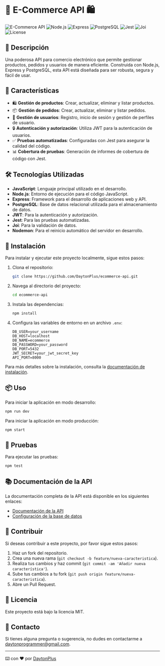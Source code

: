 # 🛒 E-Commerce API 🛍️

![E-Commerce API](https://img.shields.io/badge/E--Commerce-API-blue.svg)
![Node.js](https://img.shields.io/badge/Node.js-16.x-green)
![Express](https://img.shields.io/badge/Express-4.17.1-blue)
![PostgreSQL](https://img.shields.io/badge/PostgreSQL-13.x-blue)
![Jest](https://img.shields.io/badge/Jest-27.x-brightgreen)
![Joi](https://img.shields.io/badge/Joi-17.x-brightgreen)
![License](https://img.shields.io/badge/license-MIT-brightgreen)

## 📄 Descripción

Una poderosa API para comercio electrónico que permite gestionar productos, pedidos y usuarios de manera eficiente. Construida con Node.js, Express y PostgreSQL, esta API está diseñada para ser robusta, segura y fácil de usar.

## 🌟 Características

- 🛍️ **Gestión de productos**: Crear, actualizar, eliminar y listar productos.
- 📦 **Gestión de pedidos**: Crear, actualizar, eliminar y listar pedidos.
- 👤 **Gestión de usuarios**: Registro, inicio de sesión y gestión de perfiles de usuario.
- 🔒 **Autenticación y autorización**: Utiliza JWT para la autenticación de usuarios.
- ✅ **Pruebas automatizadas**: Configuradas con Jest para asegurar la calidad del código.
- 📊 **Cobertura de pruebas**: Generación de informes de cobertura de código con Jest.

## 🛠️ Tecnologías Utilizadas

- **JavaScript**: Lenguaje principal utilizado en el desarrollo.
- **Node.js**: Entorno de ejecución para el código JavaScript.
- **Express**: Framework para el desarrollo de aplicaciones web y API.
- **PostgreSQL**: Base de datos relacional utilizada para el almacenamiento de datos.
- **JWT**: Para la autenticación y autorización.
- **Jest**: Para las pruebas automatizadas.
- **Joi**: Para la validación de datos.
- **Nodemon**: Para el reinicio automático del servidor en desarrollo.

## 🚀 Instalación

Para instalar y ejecutar este proyecto localmente, sigue estos pasos:

1. Clona el repositorio:
   ```bash
   git clone https://github.com/DaytonPlus/ecommerce-api.git
   ```
2. Navega al directorio del proyecto:
   ```bash
   cd ecommerce-api
   ```
3. Instala las dependencias:
   ```bash
   npm install
   ```
4. Configura las variables de entorno en un archivo `.env`:
   ```env
   DB_USER=your_username
   DB_HOST=localhost
   DB_NAME=ecommerce
   DB_PASSWORD=your_password
   DB_PORT=5432
   JWT_SECRET=your_jwt_secret_key
   API_PORT=8000
   ```

Para más detalles sobre la instalación, consulta la [documentación de instalación](./docs/install.md).

## 📦 Uso

Para iniciar la aplicación en modo desarrollo:
```bash
npm run dev
```

Para iniciar la aplicación en modo producción:
```bash
npm start
```

## 🧪 Pruebas

Para ejecutar las pruebas:
```bash
npm test
```

## 📚 Documentación de la API

La documentación completa de la API está disponible en los siguientes enlaces:

- [Documentación de la API](./docs/api.md)
- [Configuración de la base de datos](./docs/database.md)

## 🤝 Contribuir

Si deseas contribuir a este proyecto, por favor sigue estos pasos:

1. Haz un fork del repositorio.
2. Crea una nueva rama (`git checkout -b feature/nueva-caracteristica`).
3. Realiza tus cambios y haz commit (`git commit -am 'Añadir nueva característica'`).
4. Sube tus cambios a tu fork (`git push origin feature/nueva-caracteristica`).
5. Abre un Pull Request.

## 📄 Licencia

Este proyecto está bajo la licencia MIT.

## 📧 Contacto

Si tienes alguna pregunta o sugerencia, no dudes en contactarme a [daytonprogrammer@gmail.com](mailto:daytonprogrammer@gmail.com).

---

⌨️ con ❤️ por [DaytonPlus](https://github.com/DaytonPlus)